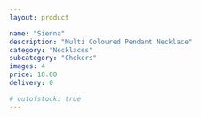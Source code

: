 ```yaml
---
layout: product

name: "Sienna"
description: "Multi Coloured Pendant Necklace"
category: "Necklaces"
subcategory: "Chokers"
images: 4
price: 18.00
delivery: 0

# outofstock: true
---
```

